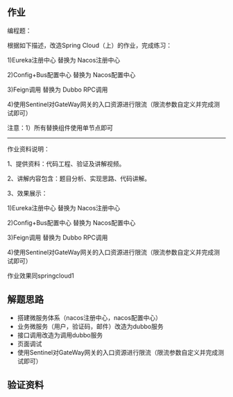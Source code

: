 

## 作业

编程题：

根据如下描述，改造Spring Cloud（上）的作业，完成练习：

1)Eureka注册中心  替换为  Nacos注册中心

2)Config+Bus配置中心  替换为 Nacos配置中心

3)Feign调用 替换为 Dubbo RPC调用

4)使用Sentinel对GateWay网关的入口资源进行限流（限流参数自定义并完成测试即可）



注意：1）所有替换组件使用单节点即可

------------------------------------------------------------------------------------

作业资料说明：


1、提供资料：代码工程、验证及讲解视频。

2、讲解内容包含：题目分析、实现思路、代码讲解。

3、效果展示：

1)Eureka注册中心  替换为  Nacos注册中心

2)Config+Bus配置中心  替换为 Nacos配置中心

3)Feign调用 替换为 Dubbo RPC调用

4)使用Sentinel对GateWay网关的入口资源进行限流（限流参数自定义并完成测试即可）

作业效果同springcloud1


## 解题思路

- 搭建微服务体系（nacos注册中心，nacos配置中心）
- 业务微服务（用户，验证码，邮件）改造为dubbo服务
- 接口调用改造为调用dubbo服务
- 页面调试
- 使用Sentinel对GateWay网关的入口资源进行限流（限流参数自定义并完成测试即可）

## 验证资料



